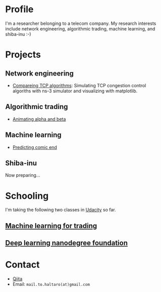 # Profile

I'm a researcher belonging to a telecom company. 
My research interests include network engineering, algorithmic trading, machine learning, and shiba-inu :-)

# Projects

## Network engineering

* [Compareing TCP algorithms](https://github.com/haltaro/comparing-tcp-algorithms): Simulating TCP congestion control algoriths with ns-3 simulator and visualizing with matplotlib.

## Algorithmic trading

* [Animating alpha and beta](https://github.com/haltaro/animating-alpha-and-beta)

## Machine learning

* [Predicting comic end](https://github.com/haltaro/predicting-comic-end)

## Shiba-inu

Now preparing...

# Schooling

I'm taking the following two classes in [Udacity](https://www.udacity.com/) so far.

## [Machine learning for trading](https://www.udacity.com/course/machine-learning-for-trading--ud501)


## [Deep learning nanodegree foundation](https://www.udacity.com/course/deep-learning-nanodegree-foundation--nd101)

# Contact

* [Qiita](http:/qiita.com/haltaro)
* Email: `mail.to.haltaro(at)gmail.com`

